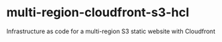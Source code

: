 # multi-region-cloudfront-s3-hcl
Infrastructure as code for a multi-region S3 static website with Cloudfront
